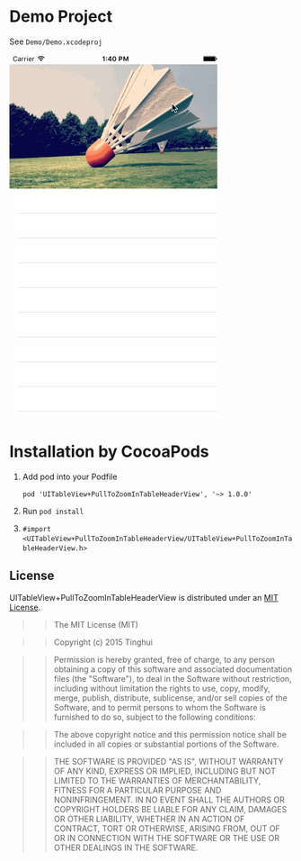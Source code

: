 # Demo Project
See `Demo/Demo.xcodeproj`

![](https://github.com/Tinghui/UITableView-PullToZoomInTableHeaderView/blob/master/Demo/Demo/preview.gif?raw=true)

# Installation by CocoaPods
1. Add pod into your Podfile

	```objc
	pod 'UITableView+PullToZoomInTableHeaderView', '~> 1.0.0'
	```

2. Run `pod install`

3. `#import <UITableView+PullToZoomInTableHeaderView/UITableView+PullToZoomInTableHeaderView.h>`


## License
UITableView+PullToZoomInTableHeaderView is distributed under an [MIT License](http://opensource.org/licenses/MIT).

>> The MIT License (MIT)

>> Copyright (c) 2015 Tinghui

>> Permission is hereby granted, free of charge, to any person obtaining a copy of this software and associated documentation files (the "Software"), to deal in the Software without restriction, including without limitation the rights to use, copy, modify, merge, publish, distribute, sublicense, and/or sell copies of the Software, and to permit persons to whom the Software is furnished to do so, subject to the following conditions:

>> The above copyright notice and this permission notice shall be included in all copies or substantial portions of the Software.

>> THE SOFTWARE IS PROVIDED "AS IS", WITHOUT WARRANTY OF ANY KIND, EXPRESS OR IMPLIED, INCLUDING BUT NOT LIMITED TO THE WARRANTIES OF MERCHANTABILITY, FITNESS FOR A PARTICULAR PURPOSE AND NONINFRINGEMENT. IN NO EVENT SHALL THE AUTHORS OR COPYRIGHT HOLDERS BE LIABLE FOR ANY CLAIM, DAMAGES OR OTHER LIABILITY, WHETHER IN AN ACTION OF CONTRACT, TORT OR OTHERWISE, ARISING FROM, OUT OF OR IN CONNECTION WITH THE SOFTWARE OR THE USE OR OTHER DEALINGS IN THE SOFTWARE.

